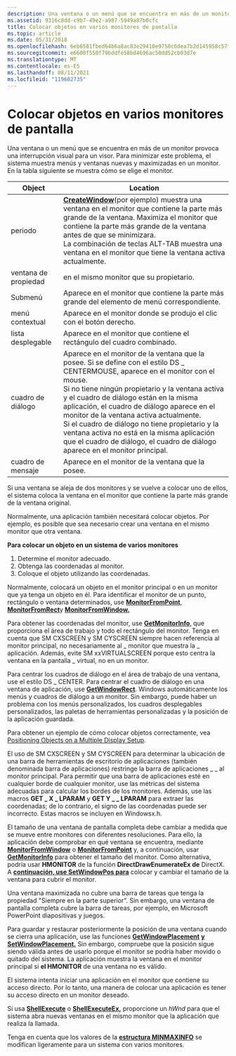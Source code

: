 ```yaml
---
description: Una ventana o un menú que se encuentra en más de un monitor provoca una interrupción visual para un visor. Para minimizar este problema, el sistema muestra menús y ventanas nuevas y maximizadas en un monitor. En la tabla siguiente se muestra cómo se elige el monitor.
ms.assetid: 9316c8dd-c9b7-49e2-a987-5949a87b0cfc
title: Colocar objetos en varios monitores de pantalla
ms.topic: article
ms.date: 05/31/2018
ms.openlocfilehash: 6eb6581fbed64b6a8ac83e29410e9758c6dea7b2d145958c57fa187abf34985c
ms.sourcegitcommit: e6600f550f79bddfe58bd4696ac50dd52cb03d7e
ms.translationtype: MT
ms.contentlocale: es-ES
ms.lasthandoff: 08/11/2021
ms.locfileid: "119602735"
---
```

# <a name="positioning-objects-on-multiple-display-monitors"></a>Colocar objetos en varios monitores de pantalla

Una ventana o un menú que se encuentra en más de un monitor provoca una interrupción visual para un visor. Para minimizar este problema, el sistema muestra menús y ventanas nuevas y maximizadas en un monitor. En la tabla siguiente se muestra cómo se elige el monitor.



| Object         | Location                                                                                                                                                                                                                                                                                                                                                                                                                                                                                       |
|----------------|------------------------------------------------------------------------------------------------------------------------------------------------------------------------------------------------------------------------------------------------------------------------------------------------------------------------------------------------------------------------------------------------------------------------------------------------------------------------------------------------|
| periodo         | [**CreateWindow**](/windows/win32/api/winuser/nf-winuser-createwindowa)(por ejemplo) muestra una ventana en el monitor que contiene la parte más grande de la ventana. Maximiza el monitor que contiene la parte más grande de la ventana antes de que se minimizara.<br/> La combinación de teclas ALT-TAB muestra una ventana en el monitor que tiene la ventana activa actualmente.<br/>                                                                                                                                          |
| ventana de propiedad   | en el mismo monitor que su propietario.                                                                                                                                                                                                                                                                                                                                                                                                                                                              |
| Submenú        | Aparece en el monitor que contiene la parte más grande del elemento de menú correspondiente.                                                                                                                                                                                                                                                                                                                                                                                                          |
| menú contextual   | Aparece en el monitor donde se produjo el clic con el botón derecho.                                                                                                                                                                                                                                                                                                                                                                                                                                         |
| lista desplegable | Aparece en el monitor que contiene el rectángulo del cuadro combinado.                                                                                                                                                                                                                                                                                                                                                                                                                           |
| cuadro de diálogo     | Aparece en el monitor de la ventana que la posee. Si se define con el estilo DS \_ CENTERMOUSE, aparece en el monitor con el mouse.<br/> Si no tiene ningún propietario y la ventana activa y el cuadro de diálogo están en la misma aplicación, el cuadro de diálogo aparece en el monitor de la ventana activa actualmente.<br/> Si el cuadro de diálogo no tiene propietario y la ventana activa no está en la misma aplicación que el cuadro de diálogo, el cuadro de diálogo aparece en el monitor principal.<br/> |
| cuadro de mensaje    | Aparece en el monitor de la ventana que la posee.                                                                                                                                                                                                                                                                                                                                                                                                                                             |



 

Si una ventana se aleja de dos monitores y se vuelve a colocar uno de ellos, el sistema coloca la ventana en el monitor que contiene la parte más grande de la ventana original.

Normalmente, una aplicación también necesitará colocar objetos. Por ejemplo, es posible que sea necesario crear una ventana en el mismo monitor que otra ventana.

**Para colocar un objeto en un sistema de varios monitores**

1.  Determine el monitor adecuado.
2.  Obtenga las coordenadas al monitor.
3.  Coloque el objeto utilizando las coordenadas.

Normalmente, colocará un objeto en el monitor principal o en un monitor que ya tenga un objeto en él. Para identificar el monitor de un punto, rectángulo o ventana determinados, use [**MonitorFromPoint**](/windows/desktop/api/Winuser/nf-winuser-monitorfrompoint), [**MonitorFromRect**](/windows/desktop/api/Winuser/nf-winuser-monitorfromrect)y [**MonitorFromWindow.**](/windows/desktop/api/Winuser/nf-winuser-monitorfromwindow)

Para obtener las coordenadas del monitor, use [**GetMonitorInfo**](/windows/desktop/api/Winuser/nf-winuser-getmonitorinfoa), que proporciona el área de trabajo y todo el rectángulo del monitor. Tenga en cuenta que SM CXSCREEN y SM CYSCREEN siempre hacen referencia al monitor principal, no necesariamente al \_ monitor que muestra la \_ aplicación. Además, evite SM xxVIRTUALSCREEN porque esto centra la ventana en la pantalla \_ virtual, no en un monitor.

Para centrar los cuadros de diálogo en el área de trabajo de una ventana, use el estilo DS \_ CENTER. Para centrar el cuadro de diálogo en una ventana de aplicación, use [**GetWindowRect**](/windows/win32/api/winuser/nf-winuser-getwindowrect). Windows automáticamente los menús y cuadros de diálogo a un monitor. Sin embargo, puede haber un problema con los menús personalizados, los cuadros desplegables personalizados, las paletas de herramientas personalizadas y la posición de la aplicación guardada.

Para obtener un ejemplo de cómo colocar objetos correctamente, vea [Positioning Objects on a Multiple Display Setup](positioning-objects-on-a-multiple-display-setup.md).

El uso de SM CXSCREEN y SM CYSCREEN para determinar la ubicación de una barra de herramientas de escritorio de aplicaciones (también denominada barra de aplicaciones) restringe la barra de aplicaciones \_ \_ al monitor principal.  Para permitir que una barra de aplicaciones esté en cualquier borde de cualquier monitor, use las métricas del sistema adecuadas para calcular los bordes de los monitores. Además, use las macros **GET \_ X \_ LPARAM** y **GET Y \_ \_ LPARAM** para extraer las coordenadas; de lo contrario, el signo de las coordenadas puede ser incorrecto. Estas macros se incluyen en Windowsx.h.

El tamaño de una ventana de pantalla completa debe cambiar a medida que se mueve entre monitores con diferentes resoluciones. Para ello, la aplicación debe comprobar en qué ventana se encuentra, mediante [**MonitorFromWindow**](/windows/desktop/api/Winuser/nf-winuser-monitorfromwindow) o [**MonitorFromPoint**](/windows/desktop/api/Winuser/nf-winuser-monitorfrompoint) y, a continuación, usar [**GetMonitorInfo**](/windows/desktop/api/Winuser/nf-winuser-getmonitorinfoa) para obtener el tamaño del monitor. Como alternativa, podría usar **HMONITOR** de la función **DirectDrawEnumerateEx de** DirectX. A [**continuación, use SetWindowPos para**](/windows/win32/api/winuser/nf-winuser-setwindowpos) colocar y cambiar el tamaño de la ventana para cubrir el monitor.

Una ventana maximizada no cubre una barra de tareas que tenga la propiedad "Siempre en la parte superior". Sin embargo, una ventana de pantalla completa cubre la barra de tareas, por ejemplo, en Microsoft PowerPoint diapositivas y juegos.

Para guardar y restaurar posteriormente la posición de una ventana cuando se cierra una aplicación, use las funciones [**GetWindowPlacement**](/windows/win32/api/winuser/nf-winuser-getwindowplacement) [**y SetWindowPlacement.**](/windows/win32/api/winuser/nf-winuser-setwindowplacement) Sin embargo, compruebe que la posición sigue siendo válida antes de usarlo porque el monitor se podría haber movido o quitado del sistema. La aplicación muestra la ventana en el monitor principal si **el HMONITOR** de una ventana no es válido.

El sistema intenta iniciar una aplicación en el monitor que contiene su acceso directo. Por lo tanto, una manera de colocar una aplicación es tener su acceso directo en un monitor deseado.

Si usa [**ShellExecute**](/windows/win32/api/shellapi/nf-shellapi-shellexecutea) o [**ShellExecuteEx,**](/windows/win32/api/shellapi/nf-shellapi-shellexecuteexa) proporcione un *hWnd* para que el sistema abra nuevas ventanas en el mismo monitor que la aplicación que realiza la llamada.

Tenga en cuenta que los valores de la [**estructura MINMAXINFO**](/windows/win32/api/winuser/ns-winuser-minmaxinfo) se modifican ligeramente para un sistema con varios monitores.

 

 
